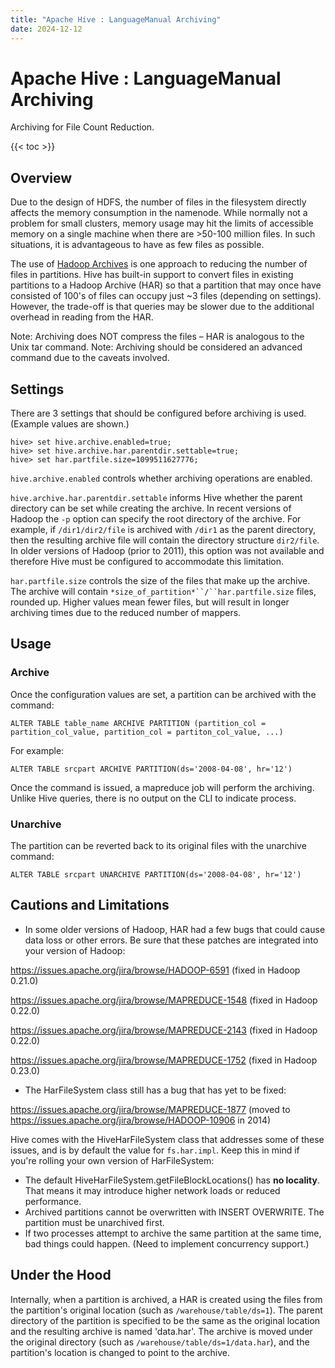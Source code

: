 ```yaml
---
title: "Apache Hive : LanguageManual Archiving"
date: 2024-12-12
---
```


# Apache Hive : LanguageManual Archiving

Archiving for File Count Reduction.

{{< toc >}}

## Overview

Due to the design of HDFS, the number of files in the filesystem directly affects the memory consumption in the namenode. While normally not a problem for small clusters, memory usage may hit the limits of accessible memory on a single machine when there are >50-100 million files. In such situations, it is advantageous to have as few files as possible.

The use of [Hadoop Archives](http://hadoop.apache.org/docs/stable1/hadoop_archives.html) is one approach to reducing the number of files in partitions. Hive has built-in support to convert files in existing partitions to a Hadoop Archive (HAR) so that a partition that may once have consisted of 100's of files can occupy just ~3 files (depending on settings). However, the trade-off is that queries may be slower due to the additional overhead in reading from the HAR.

Note: Archiving does NOT compress the files – HAR is analogous to the Unix tar command.
Note: Archiving should be considered an advanced command due to the caveats involved.

## Settings

There are 3 settings that should be configured before archiving is used. (Example values are shown.)

```
hive> set hive.archive.enabled=true;
hive> set hive.archive.har.parentdir.settable=true;
hive> set har.partfile.size=1099511627776;

```

`hive.archive.enabled` controls whether archiving operations are enabled.

`hive.archive.har.parentdir.settable` informs Hive whether the parent directory can be set while creating the archive. In recent versions of Hadoop the `-p` option can specify the root directory of the archive. For example, if `/dir1/dir2/file` is archived with `/dir1` as the parent directory, then the resulting archive file will contain the directory structure `dir2/file`. In older versions of Hadoop (prior to 2011), this option was not available and therefore Hive must be configured to accommodate this limitation.

`har.partfile.size` controls the size of the files that make up the archive. The archive will contain `*size_of_partition*``/``har.partfile.size` files, rounded up. Higher values mean fewer files, but will result in longer archiving times due to the reduced number of mappers.

## Usage

### Archive

Once the configuration values are set, a partition can be archived with the command:

```
ALTER TABLE table_name ARCHIVE PARTITION (partition_col = partition_col_value, partition_col = partiton_col_value, ...)

```

For example:

```
ALTER TABLE srcpart ARCHIVE PARTITION(ds='2008-04-08', hr='12')

```

Once the command is issued, a mapreduce job will perform the archiving. Unlike Hive queries, there is no output on the CLI to indicate process.

### Unarchive

The partition can be reverted back to its original files with the unarchive command:

```
ALTER TABLE srcpart UNARCHIVE PARTITION(ds='2008-04-08', hr='12')

```

## Cautions and Limitations

* In some older versions of Hadoop, HAR had a few bugs that could cause data loss or other errors. Be sure that these patches are integrated into your version of Hadoop:

<https://issues.apache.org/jira/browse/HADOOP-6591> (fixed in Hadoop 0.21.0)

<https://issues.apache.org/jira/browse/MAPREDUCE-1548> (fixed in Hadoop 0.22.0)

<https://issues.apache.org/jira/browse/MAPREDUCE-2143> (fixed in Hadoop 0.22.0)

<https://issues.apache.org/jira/browse/MAPREDUCE-1752> (fixed in Hadoop 0.23.0)

* The HarFileSystem class still has a bug that has yet to be fixed:

<https://issues.apache.org/jira/browse/MAPREDUCE-1877> (moved to <https://issues.apache.org/jira/browse/HADOOP-10906> in 2014)

Hive comes with the HiveHarFileSystem class that addresses some of these issues, and is by default the value for `fs.har.impl`. Keep this in mind if you're rolling your own version of HarFileSystem:

* The default HiveHarFileSystem.getFileBlockLocations() has **no locality**. That means it may introduce higher network loads or reduced performance.
* Archived partitions cannot be overwritten with INSERT OVERWRITE. The partition must be unarchived first.
* If two processes attempt to archive the same partition at the same time, bad things could happen. (Need to implement concurrency support.)

## Under the Hood

Internally, when a partition is archived, a HAR is created using the files from the partition's original location (such as `/warehouse/table/ds=1`). The parent directory of the partition is specified to be the same as the original location and the resulting archive is named 'data.har'. The archive is moved under the original directory (such as `/warehouse/table/ds=1/data.har`), and the partition's location is changed to point to the archive.

 

 

